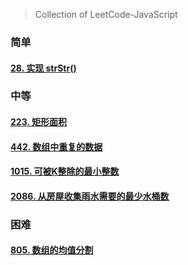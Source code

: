 > Collection of LeetCode-JavaScript

<!-- tabs:start -->

### **简单**

#### [28. 实现 strStr()](LeetCode/JavaScript/28.md)

### **中等**

#### [223. 矩形面积](LeetCode/JavaScript/223.md)

#### [442. 数组中重复的数据](LeetCode/JavaScript/442.md)

#### [1015. 可被K整除的最小整数](LeetCode/JavaScript/1015.md)

#### [2086. 从房屋收集雨水需要的最少水桶数](LeetCode/JavaScript/2086.md)

### **困难**

#### [805. 数组的均值分割](LeetCode/JavaScript/805.md)

<!-- tabs:end -->
